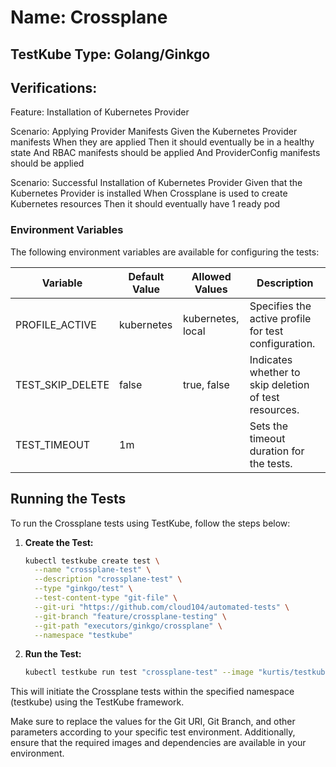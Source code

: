 # Name: Crossplane

## TestKube Type: Golang/Ginkgo

## Verifications:

Feature: Installation of Kubernetes Provider

Scenario: Applying Provider Manifests
    Given the Kubernetes Provider manifests
    When they are applied
    Then it should eventually be in a healthy state
    And RBAC manifests should be applied
    And ProviderConfig manifests should be applied

Scenario: Successful Installation of Kubernetes Provider
    Given that the Kubernetes Provider is installed
    When Crossplane is used to create Kubernetes resources
    Then it should eventually have 1 ready pod

### Environment Variables

The following environment variables are available for configuring the tests:

| Variable         | Default Value                      | Allowed Values    | Description                                               |
|------------------|------------------------------------|-------------------|-----------------------------------------------------------|
| PROFILE_ACTIVE   | kubernetes                         | kubernetes, local | Specifies the active profile for test configuration.       |
| TEST_SKIP_DELETE | false                              | true, false       | Indicates whether to skip deletion of test resources.      |
| TEST_TIMEOUT     | 1m                                 |                   | Sets the timeout duration for the tests.                   |

## Running the Tests

To run the Crossplane tests using TestKube, follow the steps below:

1. **Create the Test:**
    ```bash
    kubectl testkube create test \
      --name "crossplane-test" \
      --description "crossplane-test" \
      --type "ginkgo/test" \
      --test-content-type "git-file" \
      --git-uri "https://github.com/cloud104/automated-tests" \
      --git-branch "feature/crossplane-testing" \
      --git-path "executors/ginkgo/crossplane" \
      --namespace "testkube"
    ```

2. **Run the Test:**
    ```bash
    kubectl testkube run test "crossplane-test" --image "kurtis/testkube-executor-ginkgo:1.15.16" --namespace "testkube"
    ```

This will initiate the Crossplane tests within the specified namespace (testkube) using the TestKube framework.

Make sure to replace the values for the Git URI, Git Branch, and other parameters according to your specific test
environment. Additionally, ensure that the required images and dependencies are available in your environment.

